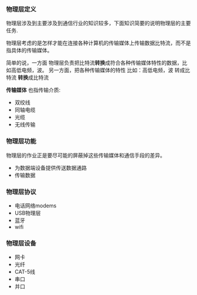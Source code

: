 ### 物理层定义

物理层涉及到主要涉及到通信行业的知识较多，下面知识简要的说明物理层的主要任务.

物理层考虑的是怎样才能在连接各种计算机的传输媒体上传输数据比特流，而不是指具体的传输媒体。

简单的说，一方面 物理层负责把比特流**转换**成符合各种传输媒体特性的数据，比如高低电频，波。
另一方面，把各种传输媒体的特性 比如：高低电频，波 转成比特流 **转换**成比特流

**传输媒体** 也指传输介质:
- 双绞线
- 同轴电缆
- 光缆
- 无线传输

### 物理层功能

物理层的作业正是要尽可能的屏蔽掉这些传输媒体和通信手段的差异。
- 为数据端设备提供传送数据通路
- 传输数据

### 物理层协议

- 电话网络modems
- USB物理层
- 蓝牙
- wifi


### 物理层设备
- 网卡
- 光纤
- CAT-5线
- 串口
- 并口